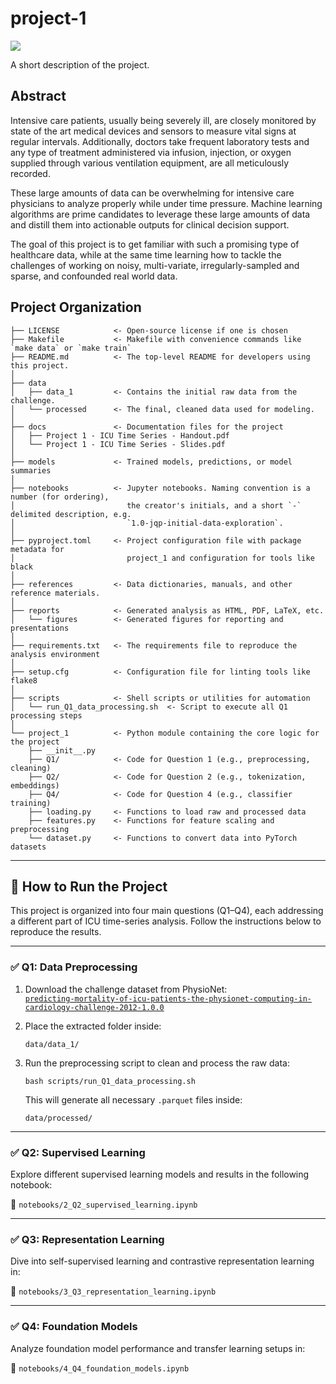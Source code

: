 # project-1

<a target="_blank" href="https://cookiecutter-data-science.drivendata.org/">
    <img src="https://img.shields.io/badge/CCDS-Project%20template-328F97?logo=cookiecutter" />
</a>

A short description of the project.

## Abstract

Intensive care patients, usually being severely ill, are closely monitored by state of the art
medical devices and sensors to measure vital signs at regular intervals. Additionally, doctors
take frequent laboratory tests and any type of treatment administered via infusion, injection,
or oxygen supplied through various ventilation equipment, are all meticulously recorded.

These large amounts of data can be overwhelming for intensive care physicians to analyze
properly while under time pressure. Machine learning algorithms are prime candidates to
leverage these large amounts of data and distill them into actionable outputs for clinical
decision support.

The goal of this project is to get familiar with such a promising type of healthcare data, while
at the same time learning how to tackle the challenges of working on noisy, multi-variate,
irregularly-sampled and sparse, and confounded real world data.

## Project Organization

```
├── LICENSE            <- Open-source license if one is chosen
├── Makefile           <- Makefile with convenience commands like `make data` or `make train`
├── README.md          <- The top-level README for developers using this project.
│
├── data
│   ├── data_1         <- Contains the initial raw data from the challenge.
│   └── processed      <- The final, cleaned data used for modeling.
│
├── docs               <- Documentation files for the project
│   ├── Project 1 - ICU Time Series - Handout.pdf
│   └── Project 1 - ICU Time Series - Slides.pdf
│
├── models             <- Trained models, predictions, or model summaries
│
├── notebooks          <- Jupyter notebooks. Naming convention is a number (for ordering),
│                         the creator's initials, and a short `-` delimited description, e.g.
│                         `1.0-jqp-initial-data-exploration`.
│
├── pyproject.toml     <- Project configuration file with package metadata for
│                         project_1 and configuration for tools like black
│
├── references         <- Data dictionaries, manuals, and other reference materials.
│
├── reports            <- Generated analysis as HTML, PDF, LaTeX, etc.
│   └── figures        <- Generated figures for reporting and presentations
│
├── requirements.txt   <- The requirements file to reproduce the analysis environment
│
├── setup.cfg          <- Configuration file for linting tools like flake8
│
├── scripts            <- Shell scripts or utilities for automation
│   └── run_Q1_data_processing.sh  <- Script to execute all Q1 processing steps
│
└── project_1          <- Python module containing the core logic for the project
    ├── __init__.py
    ├── Q1/            <- Code for Question 1 (e.g., preprocessing, cleaning)
    ├── Q2/            <- Code for Question 2 (e.g., tokenization, embeddings)
    ├── Q4/            <- Code for Question 4 (e.g., classifier training)
    ├── loading.py     <- Functions to load raw and processed data
    ├── features.py    <- Functions for feature scaling and preprocessing
    └── dataset.py     <- Functions to convert data into PyTorch datasets

```

---

## 🚀 How to Run the Project

This project is organized into four main questions (Q1–Q4), each addressing a different part of ICU time-series analysis. Follow the instructions below to reproduce the results.

---

### ✅ Q1: Data Preprocessing

1. Download the challenge dataset from PhysioNet:  
   [`predicting-mortality-of-icu-patients-the-physionet-computing-in-cardiology-challenge-2012-1.0.0`](https://physionet.org/content/challenge-2012/1.0.0/)

2. Place the extracted folder inside:

   ```
   data/data_1/
   ```

3. Run the preprocessing script to clean and process the raw data:

   ```
   bash scripts/run_Q1_data_processing.sh
   ```

   This will generate all necessary `.parquet` files inside:

   ```
   data/processed/
   ```

---

### ✅ Q2: Supervised Learning

Explore different supervised learning models and results in the following notebook:

📓 `notebooks/2_Q2_supervised_learning.ipynb`

---

### ✅ Q3: Representation Learning

Dive into self-supervised learning and contrastive representation learning in:

📓 `notebooks/3_Q3_representation_learning.ipynb`

---

### ✅ Q4: Foundation Models

Analyze foundation model performance and transfer learning setups in:

📓 `notebooks/4_Q4_foundation_models.ipynb`
